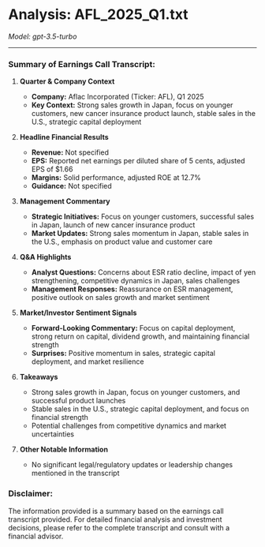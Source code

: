 # Analysis: AFL_2025_Q1.txt

*Model: gpt-3.5-turbo*

---

### Summary of Earnings Call Transcript:

1. **Quarter & Company Context**
   - **Company:** Aflac Incorporated (Ticker: AFL), Q1 2025
   - **Key Context:** Strong sales growth in Japan, focus on younger customers, new cancer insurance product launch, stable sales in the U.S., strategic capital deployment

2. **Headline Financial Results**
   - **Revenue:** Not specified
   - **EPS:** Reported net earnings per diluted share of 5 cents, adjusted EPS of $1.66
   - **Margins:** Solid performance, adjusted ROE at 12.7%
   - **Guidance:** Not specified

3. **Management Commentary**
   - **Strategic Initiatives:** Focus on younger customers, successful sales in Japan, launch of new cancer insurance product
   - **Market Updates:** Strong sales momentum in Japan, stable sales in the U.S., emphasis on product value and customer care

4. **Q&A Highlights**
   - **Analyst Questions:** Concerns about ESR ratio decline, impact of yen strengthening, competitive dynamics in Japan, sales challenges
   - **Management Responses:** Reassurance on ESR management, positive outlook on sales growth and market sentiment

5. **Market/Investor Sentiment Signals**
   - **Forward-Looking Commentary:** Focus on capital deployment, strong return on capital, dividend growth, and maintaining financial strength
   - **Surprises:** Positive momentum in sales, strategic capital deployment, and market resilience

6. **Takeaways**
   - Strong sales growth in Japan, focus on younger customers, and successful product launches
   - Stable sales in the U.S., strategic capital deployment, and focus on financial strength
   - Potential challenges from competitive dynamics and market uncertainties

7. **Other Notable Information**
   - No significant legal/regulatory updates or leadership changes mentioned in the transcript

### Disclaimer:
The information provided is a summary based on the earnings call transcript provided. For detailed financial analysis and investment decisions, please refer to the complete transcript and consult with a financial advisor.
